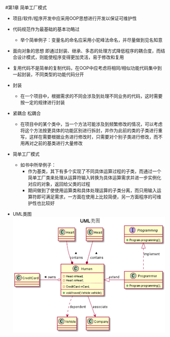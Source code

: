 #第1章 简单工厂模式

* 项目/软件/程序开发中应采用OOP思想进行开发以保证可维护性

* 代码规范作为最基础的基本功略过
  * 举个简单例子：变量名的命名应采用小驼峰法命名，并尽量做到见名知意

* 面向对象的思想 即通过封装、继承、多态的处理方式降低程序的耦合度，而结合设计模式，则能使程序变得更加灵活，易于修改和复用

* 复用代码不是简单的复制代码，在OOP中应考虑将相同/相似功能代码集中到一起封装，不同类型的功能代码分开

* 封装
    * 在一个项目中，根据需求的不同会涉及到处理不同业务的代码，这时需要按一定的规律进行封装

* 紧耦合 松耦合
    * 	在项目中的某个类中，当一个方法可能涉及到频繁修改的情况，可以考虑将这个方法按更具体的功能区别进行拆封，并作为此前的类的子类进行重写，这样在需要根据业务进行修改时，只需要对个别子类进行修改，而不用再对之前的基类进行大量修改

* 简单工厂模式
    * 如书中所举例子：
        * 作为基类，其下有多个实现了不同具体运算过程的子类，而通过一个简单工厂类来处理从运算符输入转换为具体运算需求并进一步实例化对应的对象，返回给父类的过程
        * 期间做到了使使用运算类和具体处理运算的子类分离，而只用输入运算符即可满足需求，一方面在使用上比较简便，另一方面程序的可维护性也比较好
    
* UML类图
    ![](uml.png)